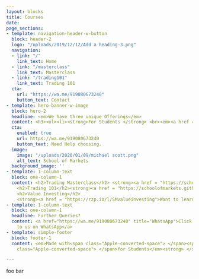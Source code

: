 ```yaml
---
layout: blocks
title: Courses
date: 
page_sections:
- template: navigation-header-w-button
  block: header-2
  logo: "/uploads/2019/12/12/Add a heading-3.png"
  navigation:
  - link: "/"
    link_text: Home
  - link: "/masterclass"
    link_text: Masterclass
  - link: "/trading101"
    link_text: Trading 101
  cta:
    url: "https://wa.me/919080673240"
    button_text: Contact
- template: hero-banner-w-image
  block: hero-2
  headline: <em>We have three unique Offerings</em>
  content: <h3><ol><li><strong>For Students </strong> <br><em><a href = "https://schoolofmarkets.github.io/trading101">Trading 101 - A grassroots program</a></em></li><br><li><strong>The next level </strong> <br><em><a href = "https://schoolofmarkets.github.io/masterclass">Trading Masterclass - A comprehensive trading program</em></a></li><br><li><strong>For Investing needs </strong> <br><em><a href = "https://rzp.io/l/SMvalueinvesting">Value Investing - The pocket course of Sensible Investing</a></em></li></ol> </h3>
  cta:
    enabled: true
    url: https://wa.me/919080673240
    button_text: Need Help choosing.
  image:
    image: "/uploads/2020/01/09/michael scott.png"
    alt_text: School of Markets
  background_image: ''
- template: 1-column-text
  block: one-column-1
  content: <h2>Trading Masterclass</h2> <strong><a href = "https://schoolofmarkets.github.io/masterclass">Here is our flagship Trading Masterclass for you </a><br><br>
    <h2>Trading 101</h2><strong><a href = "https://schoolofmarkets.github.io/trading101">Need a start into Trading? Here is Trading 101 </a><br><br>
    <h2>Value Investing</h2>
    <strong><a href = "https://rzp.io/l/SMvalueinvesting">Want to learn to Invest? Here is the Pocket course of Value Investing </a>
- template: 1-column-text
  block: one-column-1
  headline: Further Queries?
  content: <a href="https://wa.me/919080673240" title="WhatsApp">Click here to reach
    to us on WhatsApp</a>
- template: simple-footer
  block: footer-1
  content: <em>Made with<span class="Apple-converted-space"> </span><span class="love">Love</span><span
    class="Apple-converted-space"> </span>for Students</em><strong> </strong>❤︎

---
```

foo bar
